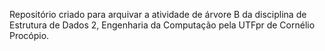 Repositório criado para arquivar a atividade de árvore B da disciplina de Estrutura de Dados 2, Engenharia da Computação pela UTFpr de Cornélio Procópio.